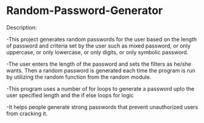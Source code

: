 # Random-Password-Generator
Description:

-This project generates random passwords for the user based on the length of password and criteria set by the user such as mixed password, or only uppercase, or only lowercase, or only digits, or only symbolic password.

-The user enters the length of the password and sets the filters as he/she wants. Then a random password is generated each time the program is run by utilizing the random function from the random module.

-This program uses a number of for loops to generate a password upto the user specified length and the if else loops for logic

-It helps people generate strong passwords that prevent unauthorized users from cracking it.
